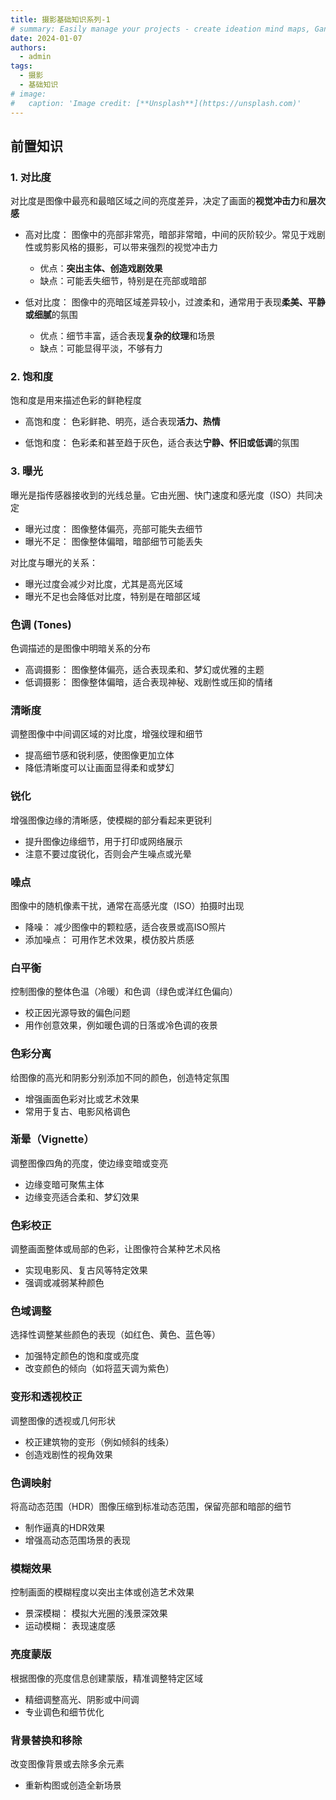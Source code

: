 ```yaml
---
title: 摄影基础知识系列-1
# summary: Easily manage your projects - create ideation mind maps, Gantt charts, todo lists, and more!
date: 2024-01-07
authors:
  - admin
tags:
  - 摄影
  - 基础知识
# image:
#   caption: 'Image credit: [**Unsplash**](https://unsplash.com)'
---
```

## 前置知识

### 1. 对比度

对比度是图像中最亮和最暗区域之间的亮度差异，决定了画面的**视觉冲击力**和**层次感**

- 高对比度：
  图像中的亮部非常亮，暗部非常暗，中间的灰阶较少。常见于戏剧性或剪影风格的摄影，可以带来强烈的视觉冲击力

  - 优点：**突出主体、创造戏剧效果**
  - 缺点：可能丢失细节，特别是在亮部或暗部
- 低对比度：
  图像中的亮暗区域差异较小，过渡柔和，通常用于表现**柔美、平静或细腻**的氛围

  - 优点：细节丰富，适合表现**复杂的纹理**和场景
  - 缺点：可能显得平淡，不够有力

### 2. 饱和度

饱和度是用来描述色彩的鲜艳程度

- 高饱和度：
  色彩鲜艳、明亮，适合表现**活力、热情**

- 低饱和度：
  色彩柔和甚至趋于灰色，适合表达**宁静、怀旧或低调**的氛围

### 3. 曝光

曝光是指传感器接收到的光线总量。它由光圈、快门速度和感光度（ISO）共同决定

- 曝光过度： 图像整体偏亮，亮部可能失去细节
- 曝光不足： 图像整体偏暗，暗部细节可能丢失

对比度与曝光的关系：

- 曝光过度会减少对比度，尤其是高光区域
- 曝光不足也会降低对比度，特别是在暗部区域

### 色调 (Tones)

色调描述的是图像中明暗关系的分布

- 高调摄影： 图像整体偏亮，适合表现柔和、梦幻或优雅的主题
- 低调摄影： 图像整体偏暗，适合表现神秘、戏剧性或压抑的情绪

### 清晰度

调整图像中中间调区域的对比度，增强纹理和细节

- 提高细节感和锐利感，使图像更加立体
- 降低清晰度可以让画面显得柔和或梦幻

### 锐化

增强图像边缘的清晰感，使模糊的部分看起来更锐利

- 提升图像边缘细节，用于打印或网络展示
- 注意不要过度锐化，否则会产生噪点或光晕

### 噪点

图像中的随机像素干扰，通常在高感光度（ISO）拍摄时出现

- 降噪： 减少图像中的颗粒感，适合夜景或高ISO照片
- 添加噪点： 可用作艺术效果，模仿胶片质感

### 白平衡

控制图像的整体色温（冷暖）和色调（绿色或洋红色偏向）

- 校正因光源导致的偏色问题
- 用作创意效果，例如暖色调的日落或冷色调的夜景

### 色彩分离

给图像的高光和阴影分别添加不同的颜色，创造特定氛围

- 增强画面色彩对比或艺术效果
- 常用于复古、电影风格调色

### 渐晕（Vignette）

调整图像四角的亮度，使边缘变暗或变亮

- 边缘变暗可聚焦主体
- 边缘变亮适合柔和、梦幻效果

### 色彩校正

调整画面整体或局部的色彩，让图像符合某种艺术风格

- 实现电影风、复古风等特定效果
- 强调或减弱某种颜色

### 色域调整

选择性调整某些颜色的表现（如红色、黄色、蓝色等）

- 加强特定颜色的饱和度或亮度
- 改变颜色的倾向（如将蓝天调为紫色）

### 变形和透视校正

调整图像的透视或几何形状

- 校正建筑物的变形（例如倾斜的线条）
- 创造戏剧性的视角效果

### 色调映射

将高动态范围（HDR）图像压缩到标准动态范围，保留亮部和暗部的细节

- 制作逼真的HDR效果
- 增强高动态范围场景的表现

### 模糊效果

控制画面的模糊程度以突出主体或创造艺术效果

- 景深模糊： 模拟大光圈的浅景深效果
- 运动模糊： 表现速度感

### 亮度蒙版

根据图像的亮度信息创建蒙版，精准调整特定区域

- 精细调整高光、阴影或中间调
- 专业调色和细节优化

### 背景替换和移除

改变图像背景或去除多余元素

- 重新构图或创造全新场景
